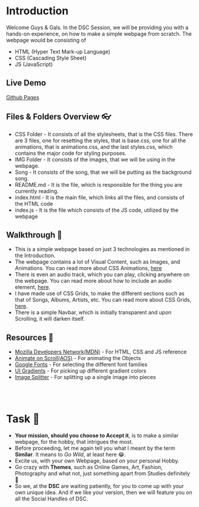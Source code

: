 # Introduction
Welcome Guys & Gals. In the DSC Session, we will be providing you with a hands-on experience, on how to make a simple webpage from scratch. The webpage would be consisting of 
- HTML (Hyper Text Mark-up Language) 
- CSS (Cascading Style Sheet) 
- JS (JavaScript)  

## Live Demo
[Github Pages](https://elemento24.github.io/DSC-Session/)


## Files & Folders Overview 👓
- CSS Folder - It consists of all the stylesheets, that is the CSS files. There are 3 files, one for resetting the styles, that is base.css, one for all the animations, that is animations.css, and the last styles.css, which contains the major code for styling purposes.
- IMG Folder - It consists of the images, that we will be using in the webpage.
- Song - It consists of the song, that we will be putting as the background song.
- README.md - It is the file, which is responsible for the thing you are currently reading.
- index.html - It is the main file, which links all the files, and consists of the HTML code
- index.js - It is the file which consists of the JS code, utilized by the webpage

## Walkthrough 🚶
- This is a simple webpage based on just 3 technologies as mentioned in the Introduction.
- The webpage contains a lot of Visual Content, such as Images, and Animations. You can read more about CSS Animations, [here](https://www.w3schools.com/css/css3_animations.asp)
- There is even an audio track, which you can play, clicking anywhere on the webpage. You can read more about how to include an audio element, [here](https://www.w3schools.com/html/html5_audio.asp).
- I have made use of CSS Grids, to make the different sections such as that of Songs, Albums, Artists, etc. You can read more about CSS Grids, [here](https://www.w3schools.com/css/css_grid.asp).
- There is a simple Navbar, which is initially transparent and upon Scrolling, it will darken itself.

## Resources 📖
- [Mozilla Developers Network(MDN)](https://developer.mozilla.org/en-US/) - For HTML, CSS and JS reference
- [Animate on Scroll(AOS)](https://michalsnik.github.io/aos/) - For animating the Objects 
- [Google Fonts](https://fonts.google.com/) - For selecting the different font families
- [UI Gradients](https://uigradients.com/#Jaipur) - For picking up different gradient colors
- [Image Splitter](https://www.imgonline.com.ua/eng/cut-photo-into-pieces.php) - For splitting up a single image into pieces
<br>
<br>

# Task 🎯
- <b>Your mission, should you choose to Accept it</b>, is to make a similar webpage, for the hobby, that intrigues the most.
- Before proceeding, let me again tell you what I meant by the term <b>Similar</b>. It means to <i>Go Wild</i>, at least here 😂.
- Excite us, with your own Webpage, based on your personal Hobby.
- Go crazy with <b>Themes</b>, such as Online Games, Art, Fashion, Photography and what not, just something apart from Studies definitely 🥳
- So we, at the <b>DSC</b> are waiting patiently, for you to come up with your own unique idea. And if we like your version, then we will feature you on all the Social Handles of DSC.
